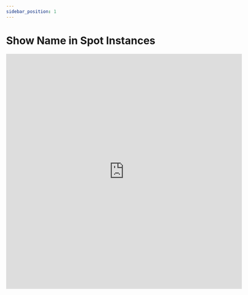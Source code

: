 ```yaml
---
sidebar_position: 1
---
```


# Show Name in Spot Instances

<iframe src="https://scribehow.com/embed/How_to_show_Name_Tag_in_Spot_Instances__1Ikq1UAoTW2LvCLNEc_utg" width="640" height="640" allowfullscreen="allowfullscreen" frameborder="0"></iframe>


